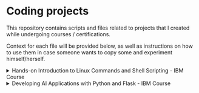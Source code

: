 # Coding projects

This repository contains scripts and files related to projects that I created while undergoing courses / certifications.

Context for each file will be provided below, as well as instructions on how to use them in case someone wants to copy some and experiment himself/herself.
<details>
<summary>Hands-on Introduction to Linux Commands and Shell Scripting - IBM Course</summary>

### Scope
Creating a script that, for a chosen city, performs a bit of ETL in order to summarizes temperature information gathered using [wttr.in](https://github.com/chubin/wttr.in), an open source weather forecast service. In particular, the challenge was to create a *rx_poc.sh* script that would update a *rx_poc.log* file with the following information about the city of choice:
1. **year**: current year;
2. **month**: current month;
3. **day**: current day;
4. **obs_tmp**: current temperature;
5. **fc_temp**: forecast temperature for tomorrow at noon.

The script would be launched periodically (every 24h) using **cron**.
### My solution
The script *rx_poc.sh* I created has 2 lines dedicated to the selection of the city:
1. the name of the city itself, used in the calls to wttr.in;
2. the time zone of the city, used to retrieve the local date.

The script first retrieves the weather data and stores it in a time-stamped report, written to a txt file named *raw_data_yyyymmdd.txt*, with *"yyyymmdd"* being the user's system's current date.

It then parses the raw data in order to extract the two aforementioned temperatures, *obs_tmp* and *fc_temp*.

### Course's solution
```bash
1. #! /bin/bash
2.
3. # create a datestamped filename for the raw wttr data:
4. today=$(date +%Y%m%d)
5. weather_report=raw_data_$today
6.
7. # download today's weather report from wttr.in:
8. city=Casablanca
9. curl wttr.in/$city --output $weather_report
10.
11. # use command substitution to store the current day, month, and year in corresponding shell variables:
12. hour=$(TZ='Morocco/Casablanca' date -u +%H) 
13. day=$(TZ='Morocco/Casablanca' date -u +%d) 
14. month=$(TZ='Morocco/Casablanca' date +%m)
15. year=$(TZ='Morocco/Casablanca' date +%Y)
16.
17. # extract all lines containing temperatures from the weather report and write to file
18. grep °C $weather_report > temperatures.txt
19.
20. # extract the current temperature 
21. obs_tmp=$(head -1 temperatures.txt | tr -s " " | xargs | rev | cut -d " " -f2 | rev)
22.
23. # extract the forecast for noon tomorrow
24. fc_temp=$(head -3 temperatures.txt | tail -1 | tr -s " " | xargs | cut -d "C" -f2 | rev | cut -d " " -f2 |rev)
25.
26. # create a tab-delimited record
27. # recall the header was created as follows:
28. # header=$(echo -e "year\tmonth\tday\thour_UTC\tobs_tmp\tfc_temp")
29. # echo $header>rx_poc.log
30.
31. record=$(echo -e "$year\t$month\t$day\t$obs_tmp\t$fc_temp")
32. # append the record to rx_poc.log
33. echo $record>>rx_poc.log
```

</details>
<details>
<summary>Developing AI Applications with Python and Flask - IBM Course</summary>
<details>
<summary>Practice Project: Sentiment Analysis</summary>

### Scope
Creating a Python web app using Flask and integrating Embeddable Watson AI libraries to make the web app showcase AI-based abilities. The library in question is the NLP library, which includes functions for sentiment analysis, emotion detection, text classification and language detection, among others.
Sentiment analysis is often performed on textual data to help businesses monitor brand and product sentiment in customer feedback, and understanding customer needs. It helps attain the attitude and mood of the wider public which can then help gather insightful information about the context.

### Solution
The web app uses a function that was implemented as a [package](https://github.com/ScuttoZ/course-projects/tree/main/flask_project/SentimentAnalysis) to make API calls to Watson AI. The call is used to retrieve label and score information about an input text. This information informs the response that the web app gives in the user interface. The project includes a [test file](https://github.com/ScuttoZ/course-projects/blob/main/flask_project/test_sentiment_analysis.py) made with unittest.
</details>
<details>
<summary>Final Project: Emotion Detector</summary>


</details>
</details>
